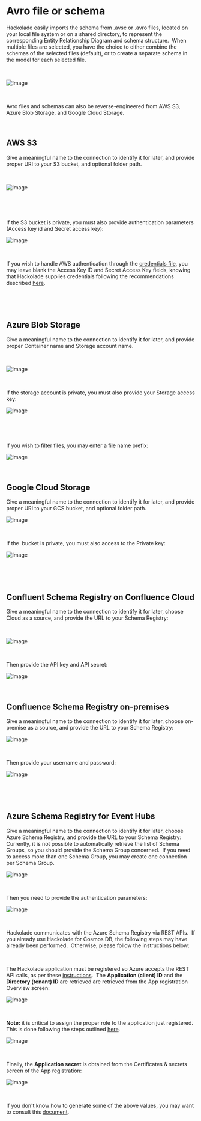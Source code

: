 # Avro file or schema

Hackolade easily imports the schema from .avsc or .avro files, located on your local file system or on a shared directory, to represent the corresponding Entity Relationship Diagram and schema structure.&nbsp; When multiple files are selected, you have the choice to either combine the schemas of the selected files (default), or to create a separate schema in the model for each selected file.

&nbsp;

![Image](<lib/Cloud%20Selection%20-%20combine%20schemas.png>)

&nbsp;

Avro files and schemas can also be reverse-engineered from AWS S3, Azure Blob Storage, and Google Cloud Storage.

&nbsp;

## AWS S3

Give a meaningful name to the connection to identify it for later, and provide proper URI to your S3 bucket, and optional folder path.

&nbsp;

![Image](<lib/Cloud%20Storage%20-%20AWS%20S3%20connection.png>)

&nbsp;

&nbsp;

If the S3 bucket is private, you must also provide authentication parameters (Access key id and Secret access key):

![Image](<lib/Cloud%20Storage%20-%20AWS%20S3%20authentication.png>)

&nbsp;

If you wish to handle AWS authentication through the [credentials file](<https://docs.aws.amazon.com/cli/latest/userguide/cli-configure-files.html> "target=\"\_blank\""), you may leave blank the Access Key ID and Secret Access Key fields, knowing that Hackolade supplies credentials following the recommendations described [here](<https://docs.aws.amazon.com/sdk-for-javascript/v2/developer-guide/setting-credentials-node.html> "target=\"\_blank\"").

&nbsp;

&nbsp;

## Azure Blob Storage

Give a meaningful name to the connection to identify it for later, and provide proper Container name and Storage account name.

&nbsp;

![Image](<lib/Cloud%20Storage%20-%20Azure%20connection.png>)

&nbsp;

If the storage account is private, you must also provide your Storage access key:

![Image](<lib/Cloud%20Storage%20-%20Azure%20authentication.png>)

&nbsp;

&nbsp;

If you wish to filter files, you may enter a file name prefix:

![Image](<lib/Cloud%20Storage%20-%20Azure%20prefix.png>)

&nbsp;

## Google Cloud Storage

Give a meaningful name to the connection to identify it for later, and provide proper URI to your GCS bucket, and optional folder path.

![Image](<lib/Cloud%20Storage%20-%20Google%20connection.png>)

&nbsp;

If the&nbsp; bucket is private, you must also access to the Private key:

![Image](<lib/Cloud%20Storage%20-%20Google%20authentication.png>)

&nbsp;

&nbsp;

## Confluent Schema Registry on Confluence Cloud

Give a meaningful name to the connection to identify it for later, choose Cloud as a source, and provide the URL to your Schema Registry:

&nbsp;

![Image](<lib/Confluent%20Schema%20Registry%20-%20Cloud%20connection.png>)

&nbsp;

Then provide the API key and API secret:

![Image](<lib/Confluence%20Schema%20Registry%20-%20Cloud%20auth.png>)

&nbsp;

## Confluence Schema Registry on-premises

Give a meaningful name to the connection to identify it for later, choose on-premise as a source, and provide the URL to your Schema Registry:

![Image](<lib/Confluent%20Schema%20Registry%20-%20on-premconnection.png>)

&nbsp;

Then provide your username and password:

![Image](<lib/Confluent%20Schema%20Registry%20-%20on-prem%20auth.png>)

&nbsp;

&nbsp;

## Azure Schema Registry for Event Hubs

Give a meaningful name to the connection to identify it for later, choose Azure Schema Registry, and provide the URL to your Schema Registry:&nbsp; Currently, it is not possible to automatically retrieve the list of Schema Groups, so you should provide the Schema Group concerned.&nbsp; If you need to access more than one Schema Group, you may create one connection per Schema Group.

![Image](<lib/Azure%20Schema%20Registry%20connection%20settings.png>)

&nbsp;

Then you need to provide the authentication parameters:

![Image](<lib/Azure%20Schema%20Registry%20connection%20auth%20params.png>)

&nbsp;

Hackolade communicates with the Azure Schema Registry via REST APIs.&nbsp; If you already use Hackolade for Cosmos DB, the following steps may have already been performed.&nbsp; Otherwise, please follow the instructions below:

&nbsp;

The Hackolade application must be registered so Azure accepts the REST API calls, as per these [instructions](<https://docs.microsoft.com/en-us/azure/active-directory/develop/howto-create-service-principal-portal> "target=\"\_blank\"").&nbsp; The **Application (client) ID** and the **Directory (tenant) ID** are retrieved are retrieved from the App registration Overview screen:

![Image](<lib/CosmosDB%20-%20Azure%20App%20registration%20overview.png>)

&nbsp;

**Note:** it is critical to assign the proper role to the application just registered.&nbsp; This is done following the steps outlined [here](<https://docs.microsoft.com/en-us/azure/role-based-access-control/role-assignments-portal> "target=\"\_blank\"").&nbsp;

![Image](<lib/CosmosDB%20-%20Azure%20IAM%20role%20assignment.png>)

&nbsp;

Finally, the **Application secret** is obtained from the Certificates \& secrets screen of the App registration:&nbsp;

![Image](<lib/CosmosDB%20-%20Azure%20App%20registration%20secrets%20scr.png>)

&nbsp;

If you don't know how to generate some of the above values, you may want to consult this [document](<https://github.com/Azure/azure-libraries-for-net/blob/master/AUTH.md> "target=\"\_blank\"").

&nbsp;

